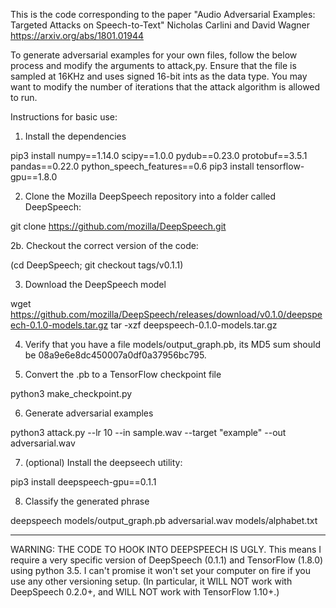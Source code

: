 This is the code corresponding to the paper
"Audio Adversarial Examples: Targeted Attacks on Speech-to-Text"
Nicholas Carlini and David Wagner
https://arxiv.org/abs/1801.01944

To generate adversarial examples for your own files, follow the below process
and modify the arguments to attack,py. Ensure that the file is sampled at
16KHz and uses signed 16-bit ints as the data type. You may want to modify
the number of iterations that the attack algorithm is allowed to run.


Instructions for basic use:

1. Install the dependencies

pip3 install numpy==1.14.0 scipy==1.0.0 pydub==0.23.0 protobuf==3.5.1 pandas==0.22.0 python_speech_features==0.6
pip3 install tensorflow-gpu==1.8.0

2. Clone the Mozilla DeepSpeech repository into a folder called DeepSpeech:

git clone https://github.com/mozilla/DeepSpeech.git

2b. Checkout the correct version of the code:

(cd DeepSpeech; git checkout tags/v0.1.1)

3. Download the DeepSpeech model

wget https://github.com/mozilla/DeepSpeech/releases/download/v0.1.0/deepspeech-0.1.0-models.tar.gz
tar -xzf deepspeech-0.1.0-models.tar.gz

4. Verify that you have a file models/output_graph.pb, its MD5 sum should be
08a9e6e8dc450007a0df0a37956bc795.

5. Convert the .pb to a TensorFlow checkpoint file

python3 make_checkpoint.py

6. Generate adversarial examples

python3 attack.py --lr 10 --in sample.wav --target "example" --out adversarial.wav

7. (optional) Install the deepseech utility:

pip3 install deepspeech-gpu==0.1.1

8. Classify the generated phrase

deepspeech models/output_graph.pb adversarial.wav models/alphabet.txt


---

WARNING: THE CODE TO HOOK INTO DEEPSPEECH IS UGLY. This means I require a
very specific version of DeepSpeech (0.1.1) and TensorFlow (1.8.0) using
python 3.5. I can't promise it won't set your computer on fire if you use
any other versioning setup. (In particular, it WILL NOT work with
DeepSpeech 0.2.0+, and WILL NOT work with TensorFlow 1.10+.)

